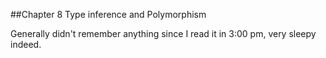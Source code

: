 ##Chapter 8
Type inference and Polymorphism

Generally didn't remember anything since I read it in 3:00 pm, very sleepy indeed.